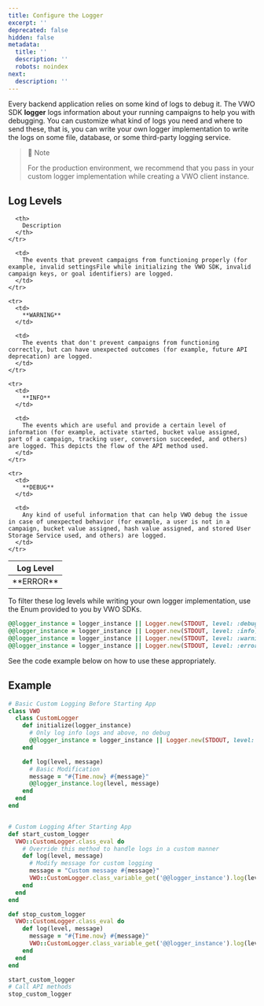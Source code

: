```yaml
---
title: Configure the Logger
excerpt: ''
deprecated: false
hidden: false
metadata:
  title: ''
  description: ''
  robots: noindex
next:
  description: ''
---
```

Every backend application relies on some kind of logs to debug it. The VWO SDK **logger** logs information about your running campaigns to help you with debugging. You can customize what kind of logs you need and where to send these, that is, you can write your own logger implementation to write the logs on some file, database, or some third-party logging service.

> 📘 Note
>
> For the production environment, we recommend that you pass in your custom logger implementation while creating a VWO client instance.

## Log Levels

<Table align={["left","left"]}>
  <thead>
    <tr>
      <th>
        Log Level
      </th>

      <th>
        Description
      </th>
    </tr>
  </thead>

  <tbody>
    <tr>
      <td>
        **ERROR** 
      </td>

      <td>
        The events that prevent campaigns from functioning properly (for example, invalid settingsFile while initializing the VWO SDK, invalid campaign keys, or goal identifiers) are logged.
      </td>
    </tr>

    <tr>
      <td>
        **WARNING** 
      </td>

      <td>
        The events that don't prevent campaigns from functioning correctly, but can have unexpected outcomes (for example, future API deprecation) are logged.
      </td>
    </tr>

    <tr>
      <td>
        **INFO** 
      </td>

      <td>
        The events which are useful and provide a certain level of information (for example, activate started, bucket value assigned, part of a campaign, tracking user, conversion succeeded, and others) are logged. This depicts the flow of the API method used.
      </td>
    </tr>

    <tr>
      <td>
        **DEBUG** 
      </td>

      <td>
        Any kind of useful information that can help VWO debug the issue in case of unexpected behavior (for example, a user is not in a campaign, bucket value assigned, hash value assigned, and stored User Storage Service used, and others) are logged.
      </td>
    </tr>
  </tbody>
</Table>

To filter these log levels while writing your own logger implementation, use the Enum provided to you by VWO SDKs.

```ruby
@@logger_instance = logger_instance || Logger.new(STDOUT, level: :debug)
@@logger_instance = logger_instance || Logger.new(STDOUT, level: :info)
@@logger_instance = logger_instance || Logger.new(STDOUT, level: :warning)
@@logger_instance = logger_instance || Logger.new(STDOUT, level: :error)
```

See the code example below on how to use these appropriately.

## Example

```ruby
# Basic Custom Logging Before Starting App
class VWO
  class CustomLogger
    def initialize(logger_instance)
      # Only log info logs and above, no debug
      @@logger_instance = logger_instance || Logger.new(STDOUT, level: :info)
    end

    def log(level, message)
      # Basic Modification
      message = "#{Time.now} #{message}"
      @@logger_instance.log(level, message)
    end
  end
end


# Custom Logging After Starting App
def start_custom_logger
  VWO::CustomLogger.class_eval do
    # Override this method to handle logs in a custom manner
    def log(level, message)
      # Modify message for custom logging
      message = "Custom message #{message}"
      VWO::CustomLogger.class_variable_get('@@logger_instance').log(level, message)
    end
  end
end

def stop_custom_logger
  VWO::CustomLogger.class_eval do
    def log(level, message)
      message = "#{Time.now} #{message}"
      VWO::CustomLogger.class_variable_get('@@logger_instance').log(level, message)
    end
  end
end

start_custom_logger
# Call API methods
stop_custom_logger
```
